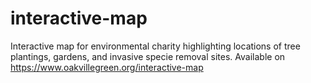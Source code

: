 # interactive-map
Interactive map for environmental charity highlighting locations of tree plantings, gardens, and invasive specie removal sites. Available on https://www.oakvillegreen.org/interactive-map
